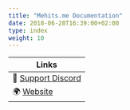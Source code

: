 ```yaml
---
title: "Mehits.me Documentation"
date: 2018-06-28T16:39:00+02:00
type: index
weight: 10
---
```


Links |
--- |
💬 [Support Discord](https://discord.mehits.me) |
🌍 [Website](https://mehits.me/) |